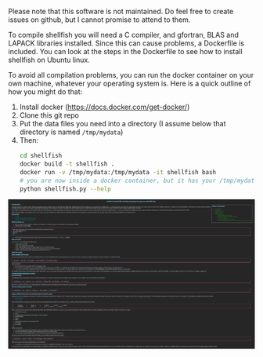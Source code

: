 Please note that this software is not maintained. Do feel free to create issues on github, but I cannot promise to attend to them.

To compile shellfish you will need a C compiler, and gfortran, BLAS and LAPACK libraries installed. Since this can cause problems, a Dockerfile is included. You can look at the steps in the Dockerfile to see how to install shellfish on Ubuntu linux.

To avoid all compilation problems, you can run the docker container on your own machine, whatever your operating system is. Here is a quick outline of how you might do that:

1. Install docker (https://docs.docker.com/get-docker/)
2. Clone this git repo
3. Put the data files you need into a directory (I assume below that directory is named `/tmp/mydata`)
4. Then:
    ```bash
    cd shellfish
    docker build -t shellfish .
    docker run -v /tmp/mydata:/tmp/mydata -it shellfish bash
    # you are now inside a docker container, but it has your /tmp/mydata
    python shellfish.py --help
    ```

![](/screenshot.png)
